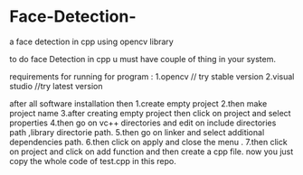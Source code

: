 # Face-Detection-
a face detection in cpp using opencv library 

to do face Detection in cpp u must have couple of thing in your system.

requirements for  running for program :
  1.opencv // try stable version
  2.visual studio //try latest version
  
 after all  software installation then 
  1.create empty project 
  2.then make project name
  3.after creating empty project then click on project and select properties 
  4.then go on vc++ directories and edit on include directories path ,library directorie path.
  5.then go on linker and select additional dependencies path.
  6.then click on apply and close the menu .
  7.then click on project and click on add function and then create a cpp file.
  now you just copy the whole code of test.cpp in this repo.
  
  
